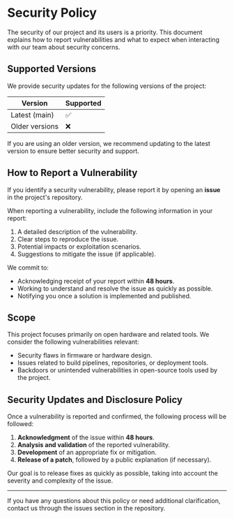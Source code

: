 # Security Policy  

The security of our project and its users is a priority. This document explains how to report vulnerabilities and what to expect when interacting with our team about security concerns.  

## Supported Versions  

We provide security updates for the following versions of the project:  

| Version           | Supported        |  
|-------------------|------------------|  
| Latest (main)     | ✅               |  
| Older versions    | ❌               |  

If you are using an older version, we recommend updating to the latest version to ensure better security and support.  

## How to Report a Vulnerability  

If you identify a security vulnerability, please report it by opening an **issue** in the project's repository.  

When reporting a vulnerability, include the following information in your report:  

1. A detailed description of the vulnerability.  
2. Clear steps to reproduce the issue.  
3. Potential impacts or exploitation scenarios.  
4. Suggestions to mitigate the issue (if applicable).  

We commit to:  
- Acknowledging receipt of your report within **48 hours**.  
- Working to understand and resolve the issue as quickly as possible.  
- Notifying you once a solution is implemented and published.  

## Scope  

This project focuses primarily on open hardware and related tools. We consider the following vulnerabilities relevant:  

- Security flaws in firmware or hardware design.  
- Issues related to build pipelines, repositories, or deployment tools.  
- Backdoors or unintended vulnerabilities in open-source tools used by the project.  

## Security Updates and Disclosure Policy  

Once a vulnerability is reported and confirmed, the following process will be followed:  

1. **Acknowledgment** of the issue within **48 hours**.  
2. **Analysis and validation** of the reported vulnerability.  
3. **Development** of an appropriate fix or mitigation.  
4. **Release of a patch**, followed by a public explanation (if necessary).  

Our goal is to release fixes as quickly as possible, taking into account the severity and complexity of the issue.  

---  

If you have any questions about this policy or need additional clarification, contact us through the issues section in the repository.  